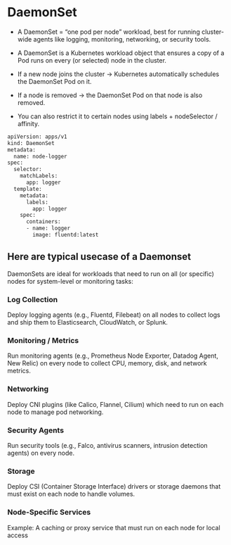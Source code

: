 # DaemonSet
- A DaemonSet = “one pod per node” workload, best for running cluster-wide agents like logging, monitoring, networking, or security tools.
- A DaemonSet is a Kubernetes workload object that ensures a copy of a Pod runs on every (or selected) node in the cluster.

- If a new node joins the cluster → Kubernetes automatically schedules the DaemonSet Pod on it.
- If a node is removed → the DaemonSet Pod on that node is also removed.
- You can also restrict it to certain nodes using labels + nodeSelector / affinity.

```bash
apiVersion: apps/v1
kind: DaemonSet
metadata:
  name: node-logger
spec:
  selector:
    matchLabels:
      app: logger
  template:
    metadata:
      labels:
        app: logger
    spec:
      containers:
      - name: logger
        image: fluentd:latest
```
## Here are typical usecase of a Daemonset
DaemonSets are ideal for workloads that need to run on all (or specific) nodes for system-level or monitoring tasks:

### Log Collection
Deploy logging agents (e.g., Fluentd, Filebeat) on all nodes to collect logs and ship them to Elasticsearch, CloudWatch, or Splunk.

### Monitoring / Metrics
Run monitoring agents (e.g., Prometheus Node Exporter, Datadog Agent, New Relic) on every node to collect CPU, memory, disk, and network metrics.

### Networking
Deploy CNI plugins (like Calico, Flannel, Cilium) which need to run on each node to manage pod networking.

### Security Agents
Run security tools (e.g., Falco, antivirus scanners, intrusion detection agents) on every node.

### Storage
Deploy CSI (Container Storage Interface) drivers or storage daemons that must exist on each node to handle volumes.

### Node-Specific Services
Example: A caching or proxy service that must run on each node for local access

